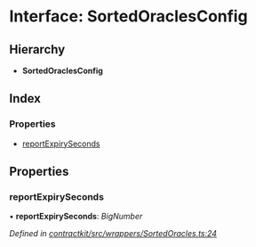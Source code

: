 # Interface: SortedOraclesConfig

## Hierarchy

* **SortedOraclesConfig**

## Index

### Properties

* [reportExpirySeconds](_wrappers_sortedoracles_.sortedoraclesconfig.md#reportexpiryseconds)

## Properties

###  reportExpirySeconds

• **reportExpirySeconds**: *BigNumber*

*Defined in [contractkit/src/wrappers/SortedOracles.ts:24](https://github.com/celo-org/celo-monorepo/blob/master/packages/contractkit/src/wrappers/SortedOracles.ts#L24)*
